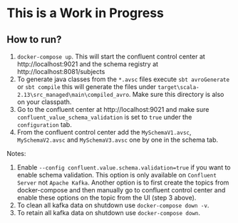 # This is a Work in Progress
## How to run?
1. `docker-compose up`. This will start the confluent control center at http://localhost:9021 and the schema registry at http://localhost:8081/subjects
2. To generate java classes from the `*.avsc` files execute `sbt avroGenerate` or `sbt compile` this will generate the files under `target\scala-2.13\src_managed\main\compiled_avro`. Make sure this directory is also on your classpath.
3. Go to the confluent center at http://localhost:9021 and make sure `confluent_value_schema_validation` is set to `true` under the `configuration` tab.
5. From the confluent control center add the `MySchemaV1.avsc`, `MySchemaV2.avsc` and `MySchemaV3.avsc` one by one in the schema tab.

Notes:
1. Enable `--config confluent.value.schema.validation=true` if you want to enable schema validation. This option is only available on `Confluent Server` not `Apache Kafka`. Another option is to first create the topics from docker-compose and then manually go to confluent control center and enable these options on the topic from the UI (step 3 above).
2. To clean all kafka data on shutdown use `docker-compose down -v`.
3. To retain all kafka data on shutdown use `docker-compose down`.
